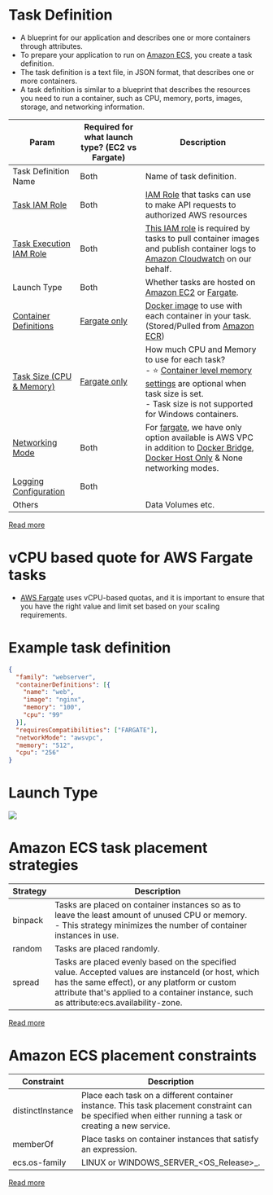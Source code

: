 # Task Definition
- A blueprint for our application and describes one or more containers through attributes.
- To prepare your application to run on [Amazon ECS](Readme.md), you create a task definition.
- The task definition is a text file, in JSON format, that describes one or more containers.
- A task definition is similar to a blueprint that describes the resources you need to run a container, such as CPU, memory, ports, images, storage, and networking information.

| Param                                                                                                               | Required for what launch type? (EC2 vs Fargate)       | Description                                                                                                                                                                                                                                                                                        |
|---------------------------------------------------------------------------------------------------------------------|-------------------------------------------------------|----------------------------------------------------------------------------------------------------------------------------------------------------------------------------------------------------------------------------------------------------------------------------------------------------|
| Task Definition Name                                                                                                | Both                                                  | Name of task definition.                                                                                                                                                                                                                                                                           |
| [Task IAM Role](https://docs.aws.amazon.com/AmazonECS/latest/developerguide/task-iam-roles.html)                    | Both                                                  | [IAM Role](../../7_IdentityServices/AWSIAM/Readme.md) that tasks can use to make API requests to authorized AWS resources                                                                                                                                                                         |
| [Task Execution IAM Role](https://docs.aws.amazon.com/AmazonECS/latest/developerguide/task_execution_IAM_role.html) | Both                                                  | [This IAM role](../../7_IdentityServices/AWSIAM/Readme.md) is required by tasks to pull container images and publish container logs to [Amazon Cloudwatch](../../8_ObservabilityLogsServices/AmazonCloudWatch/Readme.md) on our behalf.                                                           |
| Launch Type                                                                                                         | Both                                                  | Whether tasks are hosted on [Amazon EC2](../../2_ComputeServices/AmazonEC2/Readme.md) or [Fargate](../../2_ComputeServices/AWSFargate.md).                                                                                                                                                         |
| [Container Definitions](ContainerDefination.md)                                                                     | [Fargate only](../../2_ComputeServices/AWSFargate.md) | [Docker image](../../../9_Container&Orchestration/Docker/Readme.md) to use with each container in your task. (Stored/Pulled from [Amazon ECR](../AmazonECR.md))                                                                                                                             |
| [Task Size (CPU & Memory)](https://docs.aws.amazon.com/AmazonECS/latest/bestpracticesguide/capacity-tasksize.html)  | [Fargate only](../../2_ComputeServices/AWSFargate.md) | How much CPU and Memory to use for each task? <br/>- :star: [Container level memory settings](ContainerDefination.md) are optional when task size is set.<br/>- Task size is not supported for Windows containers.                                                                                 |
| [Networking Mode](https://docs.aws.amazon.com/AmazonECS/latest/developerguide/task-networking.html)                 | Both                                                  | For [fargate](../../2_ComputeServices/AWSFargate.md), we have only option available is AWS VPC in addition to [Docker Bridge](../../../9_Container&Orchestration/Docker/Readme.md), [Docker Host Only](../../../9_Container&Orchestration/Docker/Readme.md) & None networking modes. |
| [Logging Configuration](https://docs.aws.amazon.com/AmazonECS/latest/APIReference/API_LogConfiguration.html)        | Both                                                  |                                                                                                                                                                                                                                                                                                    |
| Others                                                                                                              |                                                       | Data Volumes etc.                                                                                                                                                                                                                                                                                  |

[Read more](https://docs.aws.amazon.com/AmazonECS/latest/developerguide/task_definitions.html)

# vCPU based quote for AWS Fargate tasks
- [AWS Fargate](../../2_ComputeServices/AWSFargate.md) uses vCPU-based quotas, and it is important to ensure that you have the right value and limit set based on your scaling requirements.

# Example task definition

````json
{
  "family": "webserver",
  "containerDefinitions": [{
    "name": "web",
    "image": "nginx",
    "memory": "100",
    "cpu": "99"
  }],
  "requiresCompatibilities": ["FARGATE"],
  "networkMode": "awsvpc",
  "memory": "512",
  "cpu": "256"
}
````

# Launch Type

![](https://explore.skillbuilder.aws/files/a/w/aws_prod1_docebosaas_com/1679641200/e3b8x-vNw5aXnG1DYUfTwg/tincan/d03722b85f9d2b3a05e4c74bd586ea9b1f52f81a/assets/tEQp6aZrJa_-ZlHv_sTM1AeRlF8LA77Cz.png)

# Amazon ECS task placement strategies

| Strategy   | Description                                                                                                                                                                                                                                     |
|------------|-------------------------------------------------------------------------------------------------------------------------------------------------------------------------------------------------------------------------------------------------|
| binpack    | Tasks are placed on container instances so as to leave the least amount of unused CPU or memory. <br/>- This strategy minimizes the number of container instances in use.                                                                       |
| random     | Tasks are placed randomly.                                                                                                                                                                                                                      |
| spread     | Tasks are placed evenly based on the specified value. Accepted values are instanceId (or host, which has the same effect), or any platform or custom attribute that's applied to a container instance, such as attribute:ecs.availability-zone. |

[Read more](https://docs.aws.amazon.com/AmazonECS/latest/developerguide/task-placement-strategies.html)

# Amazon ECS placement constraints

| Constraint         | Description                                                                                                                                              |
|--------------------|----------------------------------------------------------------------------------------------------------------------------------------------------------|
| distinctInstance   | Place each task on a different container instance. This task placement constraint can be specified when either running a task or creating a new service. |
| memberOf           | Place tasks on container instances that satisfy an expression.                                                                                           |
| ecs.os-family      | LINUX or WINDOWS_SERVER_<OS_Release>_<FULL or CORE>.                                                                                                     |

[Read more](https://docs.aws.amazon.com/AmazonECS/latest/developerguide/task-placement-constraints.html)
